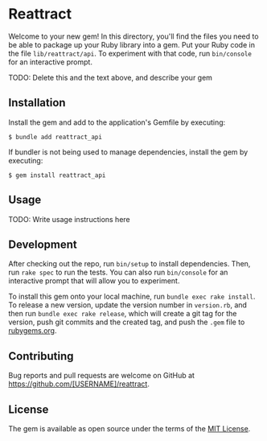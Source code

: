 # Reattract

Welcome to your new gem! In this directory, you'll find the files you need to be able to package up your Ruby library into a gem. Put your Ruby code in the file `lib/reattract/api`. To experiment with that code, run `bin/console` for an interactive prompt.

TODO: Delete this and the text above, and describe your gem

## Installation

Install the gem and add to the application's Gemfile by executing:

    $ bundle add reattract_api

If bundler is not being used to manage dependencies, install the gem by executing:

    $ gem install reattract_api

## Usage

TODO: Write usage instructions here

## Development

After checking out the repo, run `bin/setup` to install dependencies. Then, run `rake spec` to run the tests. You can also run `bin/console` for an interactive prompt that will allow you to experiment.

To install this gem onto your local machine, run `bundle exec rake install`. To release a new version, update the version number in `version.rb`, and then run `bundle exec rake release`, which will create a git tag for the version, push git commits and the created tag, and push the `.gem` file to [rubygems.org](https://rubygems.org).

## Contributing

Bug reports and pull requests are welcome on GitHub at https://github.com/[USERNAME]/reattract.

## License

The gem is available as open source under the terms of the [MIT License](https://opensource.org/licenses/MIT).
